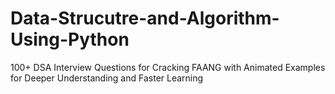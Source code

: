 # Data-Strucutre-and-Algorithm-Using-Python
100+ DSA Interview Questions for Cracking FAANG with Animated Examples for Deeper Understanding and Faster Learning
